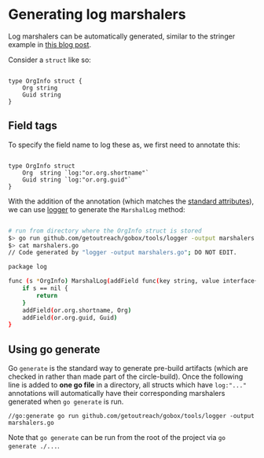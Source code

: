 # Generating log marshalers

Log marshalers can be automatically generated, similar to the stringer
example in [this blog post](https://blog.golang.org/generate).

Consider a `struct` like so:

```golang

type OrgInfo struct {
    Org string
    Guid string
}
```

## Field tags

To specify the field name to log these as, we first need to annotate
this:

```golang

type OrgInfo struct
    Org  string `log:"or.org.shortname"`
    Guid string `log:"or.org.guid"`
}

```

With the addition of the annotation (which matches the [standard
attributes](https://app.datadoghq.com/logs/pipelines/standard-attributes)),
we can use
[logger](https://github.com/getoutreach/gobox/tree/master/tools/logger)
to generate the `MarshalLog` method:

```bash

# run from directory where the OrgInfo struct is stored
$> go run github.com/getoutreach/gobox/tools/logger -output marshalers.go
$> cat marshalers.go
// Code generated by "logger -output marshalers.go"; DO NOT EDIT.

package log

func (s *OrgInfo) MarshalLog(addField func(key string, value interface{})) {
	if s == nil {
		return
	}
	addField(or.org.shortname, Org)
	addField(or.org.guid, Guid)
}
```

## Using go generate

Go `generate` is the standard way to generate pre-build artifacts
(which are checked in rather than made part of the circle-build).
Once the following line is added to **one go file** in a directory,
all structs which have `log:"..."` annotations will automatically have
their corresponding marshalers generated when `go generate` is run.

    //go:generate go run github.com/getoutreach/gobox/tools/logger -output marshalers.go

Note that `go generate` can be run from the root of the project via
`go generate ./...`.

